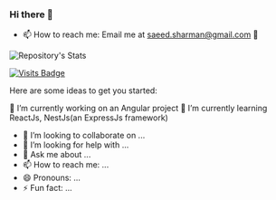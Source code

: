 ### Hi there 👋
- 📫 How to reach me: Email me at saeed.sharman@gmail.com 🙂

<!--
[![Saeed's GitHub stats](https://github-readme-stats.vercel.app/api?username=saeed1989)](https://github.com/saeed1989/github-readme-stats)
-->
![Repository's Stats](https://github-readme-stats.vercel.app/api/top-langs/?username=saeed1989&theme=blue-green)


[![Visits Badge](https://badges.pufler.dev/visits/foyzulkarim/saeed1989)](https://github.com/foyzulkarim)

Here are some ideas to get you started:

🔭 I’m currently working on an Angular project
🌱 I’m currently learning ReactJs, NestJs(an ExpressJs framework)
- 👯 I’m looking to collaborate on ...
- 🤔 I’m looking for help with ...
- 💬 Ask me about ...
- 📫 How to reach me: ...
- 😄 Pronouns: ...
- ⚡ Fun fact: ...

